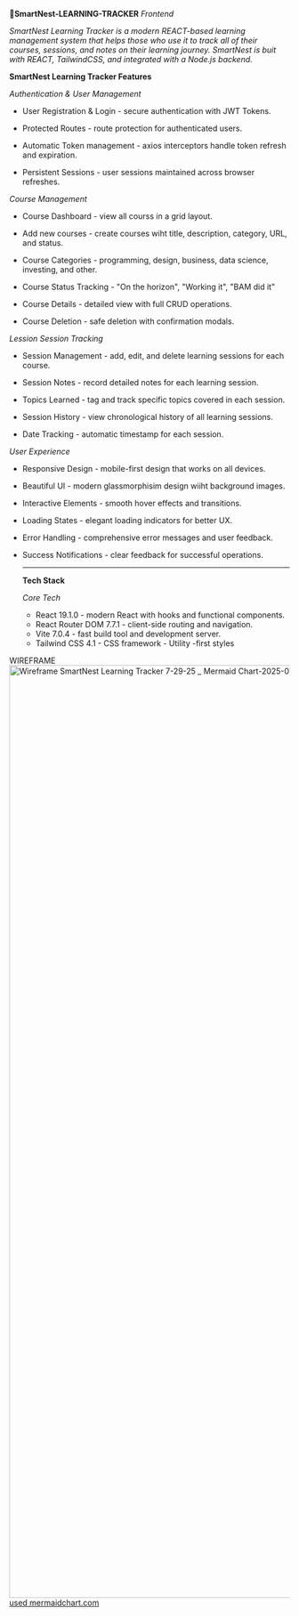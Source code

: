 __🪺SmartNest-LEARNING-TRACKER__
*Frontend*

 _SmartNest Learning Tracker is a  modern REACT-based learning management system that helps those who use it to track all of their courses, sessions, and notes on their learning journey.  SmartNest is buit with REACT, TailwindCSS, and integrated with a Node.js backend._

 __SmartNest Learning Tracker Features__

 
  _Authentication & User Management_
  
   * User Registration & Login - secure authentication with JWT Tokens.
     
   * Protected Routes - route protection for authenticated users.
     
   * Automatic Token management - axios interceptors handle token refresh and expiration.
     
   * Persistent Sessions - user sessions maintained across browser refreshes.

     

  _Course Management_
  
   * Course Dashboard - view all courss in a grid layout.
     
   * Add new courses - create courses wiht title, description, category, URL, and status.
     
   * Course Categories - programming, design, business, data science, investing, and other.
     
   * Course Status Tracking - "On the horizon", "Working it", "BAM did it"
     
   * Course Details - detailed view with full CRUD operations.
     
   * Course Deletion - safe deletion with confirmation modals.


 _Lession Session Tracking_
 
  * Session Management - add, edit, and delete learning sessions for each course.
    
  * Session Notes - record detailed notes for each learning session.
    
  * Topics Learned - tag and track specific topics covered in each session.
    
  * Session History - view chronological history of all learning sessions.
    
  * Date Tracking - automatic timestamp for each session.


_User Experience_

 * Responsive Design - mobile-first design that works on all devices.
   
 * Beautiful UI - modern glassmorphisim design wiiht background images.
   
 * Interactive Elements - smooth hover effects and transitions.
   
 * Loading States - elegant loading indicators for better UX.
   
 * Error Handling - comprehensive error messages and user feedback.
   
 * Success Notifications - clear feedback for successful operations.


   ----------------------------------------------------------------------------------------------------

   __Tech Stack__

   _Core Tech_
    * React 19.1.0 - modern React with hooks and functional components.
    * React Router DOM 7.7.1 - client-side routing and navigation.
    * Vite 7.0.4 - fast build tool and development server.
    * Tailwind CSS 4.1 - CSS framework - Utility -first styles

   
   


WIREFRAME
<img width="3840" height="1677" alt="Wireframe SmartNest Learning Tracker 7-29-25 _ Mermaid Chart-2025-07-29-041555" src="https://github.com/user-attachments/assets/a6cf4db1-e321-4e97-9261-725470cca758" />
[used mermaidchart.com](https://www.mermaidchart.com/app/projects/5d210069-0590-4424-940e-f4ec9da1af6d/diagrams/2c6b60af-aaa1-4a79-a20d-37534513b643/version/v0.1/edit)
